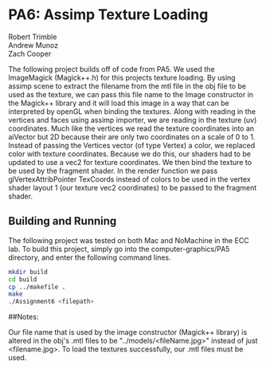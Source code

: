 # PA6: Assimp Texture Loading

Robert Trimble  
Andrew Munoz  
Zach Cooper  

The following project builds off of code from PA5. We used the ImageMagick (Magick++.h) for this projects texture loading. 
By using assimp scene to extract the filename from the mtl file in the obj file to be used as the texture, we can pass 
this file name to the Image constructor in the Magick++ library and it will load this image in a way that can be interpreted 
by openGL when binding the textures. Along with reading in the vertices and faces using assimp importer, we are reading 
in the texture (uv) coordinates. Much like the vertices we read the texture coordinates into an aiVector but 2D because 
their are only two coordinates on a scale of 0 to 1. Instead of passing the Vertices vector (of type Vertex) a color, we 
replaced color with texture coordinates. Because we do this, our shaders had to be updated to use a vec2 for texture 
coordinates. We then bind the texture to be used by the fragment shader. In the render function we pass glVertexAttribPointer 
TexCoords instead of colors to be used in the vertex shader layout 1 (our texture vec2 coordinates) to be passed to the 
fragment shader.


## Building and Running
The following project was tested on both Mac and NoMachine in the ECC lab. To build this project, 
simply go into the computer-graphics/PA5 directory, and enter the following command lines.

```bash
mkdir build
cd build
cp ../makefile .
make
./Assignment6 <filepath>
```

##Notes:

Our file name that is used by the image constructor (Magick++ library) is altered in the obj's .mtl files to be "../models/<fileName.jpg>" 
instead of just <filename.jpg>. To load the textures successfully, our .mtl files must be used. 
